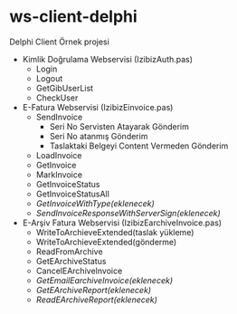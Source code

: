 # ws-client-delphi
Delphi Client Örnek projesi
- Kimlik Doğrulama Webservisi (IzibizAuth.pas)
  - Login
  - Logout
  - GetGibUserList
  - CheckUser
- E-Fatura Webservisi (IzibizEinvoice.pas)
  - SendInvoice
    - Seri No Servisten Atayarak Gönderim
    - Seri No atanmış Gönderim
    - Taslaktaki Belgeyi Content Vermeden Gönderim
  - LoadInvoice
  - GetInvoice
  - MarkInvoice
  - GetInvoiceStatus
  - GetInvoiceStatusAll
  - _GetInvoiceWithType(eklenecek)_
  - _SendInvoiceResponseWithServerSign(eklenecek)_
- E-Arşiv Fatura Webservisi (IzibizEarchiveInvoice.pas)
  - WriteToArchieveExtended(taslak yükleme)
  - WriteToArchieveExtended(gönderme)
  - ReadFromArchive
  - GetEArchiveStatus
  - CancelEArchiveInvoice
  - _GetEmailEarchiveInvoice(eklenecek)_
  - _GetEArchiveReport(eklenecek)_
  - _ReadEArchiveReport(eklenecek)_
